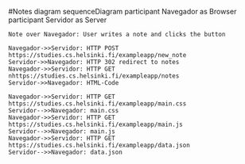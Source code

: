 #Notes diagram
sequenceDiagram
    participant Navegador as Browser
    participant Servidor as Server

    Note over Navegador: User writes a note and clicks the button

    Navegador->>Servidor: HTTP POST https://studies.cs.helsinki.fi/exampleapp/new_note
    Servidor->>Navegador: HTTP 302 redirect to notes
    Navegador->>Servidor: HTTP GET nhttps://studies.cs.helsinki.fi/exampleapp/notes
    Servidor->>Navegador: HTML-Code

    Navegador->>Servidor: HTTP GET https://studies.cs.helsinki.fi/exampleapp/main.css
    Servidor-->>Navegador: main.css
    Navegador->>Servidor: HTTP GET https://studies.cs.helsinki.fi/exampleapp/main.js
    Servidor-->>Navegador: main.js
    Navegador->>Servidor: HTTP GET https://studies.cs.helsinki.fi/exampleapp/data.json
    Servidor-->>Navegador: data.json
